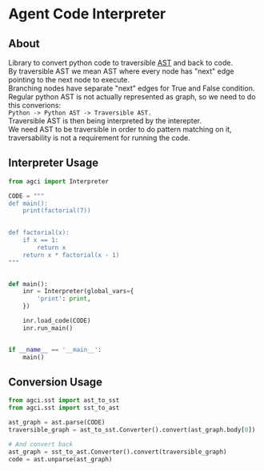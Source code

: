 # Agent Code Interpreter

## About
Library to convert python code to traversible [AST](https://en.wikipedia.org/wiki/Abstract_syntax_tree) and back to code.  
By traversible AST we mean AST where every node has "next" edge pointing to the next node to execute.  
Branching nodes have separate "next" edges for True and False condition.  
Regular python AST is not actually represented as graph, so we need to do this converions:  
    `Python -> Python AST -> Traversible AST.`  
Traversible AST is then being interpreted by the interepter.  
We need AST to be traversible in order to do pattern matching on it, traversability is not a requirement for running the code.  

## Interpreter Usage

```python
from agci import Interpreter

CODE = """
def main():
    print(factorial(7))
    

def factorial(x):
    if x == 1:
        return x
    return x * factorial(x - 1)
"""


def main():
    inr = Interpreter(global_vars={
        'print': print,
    })

    inr.load_code(CODE)
    inr.run_main()


if __name__ == '__main__':
    main()

```

## Conversion Usage
```python
from agci.sst import ast_to_sst
from agci.sst import sst_to_ast

ast_graph = ast.parse(CODE)
traversible_graph = ast_to_sst.Converter().convert(ast_graph.body[0])

# And convert back
ast_graph = sst_to_ast.Converter().convert(traversible_graph)
code = ast.unparse(ast_graph)

```
